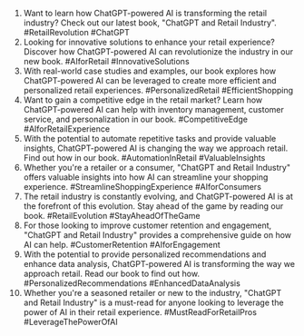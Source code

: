 1. Want to learn how ChatGPT-powered AI is transforming the retail industry? Check out our latest book, "ChatGPT and Retail Industry". #RetailRevolution #ChatGPT
2. Looking for innovative solutions to enhance your retail experience? Discover how ChatGPT-powered AI can revolutionize the industry in our new book. #AIforRetail #InnovativeSolutions
3. With real-world case studies and examples, our book explores how ChatGPT-powered AI can be leveraged to create more efficient and personalized retail experiences. #PersonalizedRetail #EfficientShopping
4. Want to gain a competitive edge in the retail market? Learn how ChatGPT-powered AI can help with inventory management, customer service, and personalization in our book. #CompetitiveEdge #AIforRetailExperience
5. With the potential to automate repetitive tasks and provide valuable insights, ChatGPT-powered AI is changing the way we approach retail. Find out how in our book. #AutomationInRetail #ValuableInsights
6. Whether you're a retailer or a consumer, "ChatGPT and Retail Industry" offers valuable insights into how AI can streamline your shopping experience. #StreamlineShoppingExperience #AIforConsumers
7. The retail industry is constantly evolving, and ChatGPT-powered AI is at the forefront of this evolution. Stay ahead of the game by reading our book. #RetailEvolution #StayAheadOfTheGame
8. For those looking to improve customer retention and engagement, "ChatGPT and Retail Industry" provides a comprehensive guide on how AI can help. #CustomerRetention #AIforEngagement
9. With the potential to provide personalized recommendations and enhance data analysis, ChatGPT-powered AI is transforming the way we approach retail. Read our book to find out how. #PersonalizedRecommendations #EnhancedDataAnalysis
10. Whether you're a seasoned retailer or new to the industry, "ChatGPT and Retail Industry" is a must-read for anyone looking to leverage the power of AI in their retail experience. #MustReadForRetailPros #LeverageThePowerOfAI

